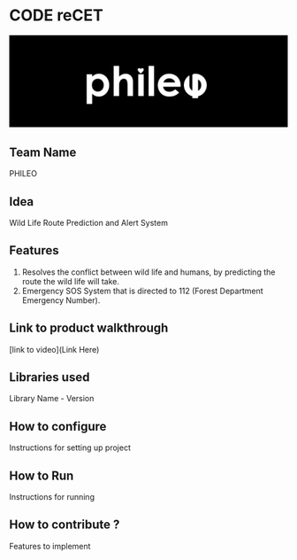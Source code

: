 

# CODE reCET

![Code ReCET BAnner](https://github.com/Sudeep-T-Pillai/PHILEO/blob/main/phileo.jpg?raw=true)

## Team Name
PHILEO

## Idea
Wild Life Route Prediction and Alert System

## Features 
1. Resolves the conflict between wild life and humans, by predicting the route the wild life will take.
2. Emergency SOS System that is directed to 112 (Forest Department Emergency Number).

   
## Link to product walkthrough
[link to video](Link Here)

   
## Libraries used
Library Name - Version


## How to configure
Instructions for setting up project

## How to Run
Instructions for running

## How to contribute ? 
Features to implement 
